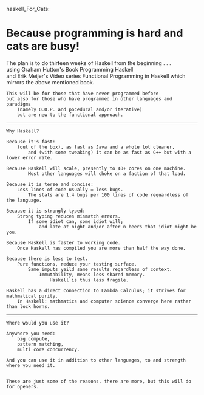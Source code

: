 haskell_For_Cats:

Because programming is hard and cats are busy!
=============
The plan is to do thirteen weeks of Haskell 
	from the beginning . . .  
		using Graham Hutton's Book Programming Haskell  
		and Erik Meijer's Video series Functional Programming in Haskell 
			which mirrors the above mentioned book.
 
	This will be for those that have never programmed before 
	but also for those who have programmed in other languages and paradigms
		(namely O.O.P. and pocedural and/or iterative)  
		but are new to the functional approach.

---------------------------------------------	

	Why Haskell? 

	Because it's fast: 
		(out of the box), as fast as Java and a whole lot cleaner,
			and (with some tweaking) it can be as fast as C++ but with a lower error rate.
	
	Because Haskell will scale, presently to 40+ cores on one machine. 
			Most other languages will choke on a faction of that load.  
	
	Because it is terse and concise: 
		Less lines of code usually = less bugs. 
			The stats are 1.4 bugs per 100 lines of code requardless of the language.
		
	Because it is strongly typed:
		Strong typing reduces mismatch errors. 
			If some idiot can, some idiot will; 
				and late at night and/or after n beers that idiot might be you.
				
	Because Haskell is faster to working code. 
		Once Haskell has compiled you are more than half the way done.

	Because there is less to test. 
		Pure functions, reduce your testing surface. 
			Same imputs yeild same results regardless of context. 
				Immutability, means less shared memory. 
					Haskell is thus less fragile.  

	Haskell has a direct connection to Lambda Calculus; it strives for mathmatical purity. 
		In Haskell: mathmatics and computer science converge here rather than lock horns.

---------------------------
		
	Where would you use it?
	
	Anywhere you need: 
		big compute, 
		pattern matching, 
		multi core concurrency.  
	
	And you can use it in addition to other languages, to and strength where you need it. 


	These are just some of the reasons, there are more, but this will do for openers. 

	 
